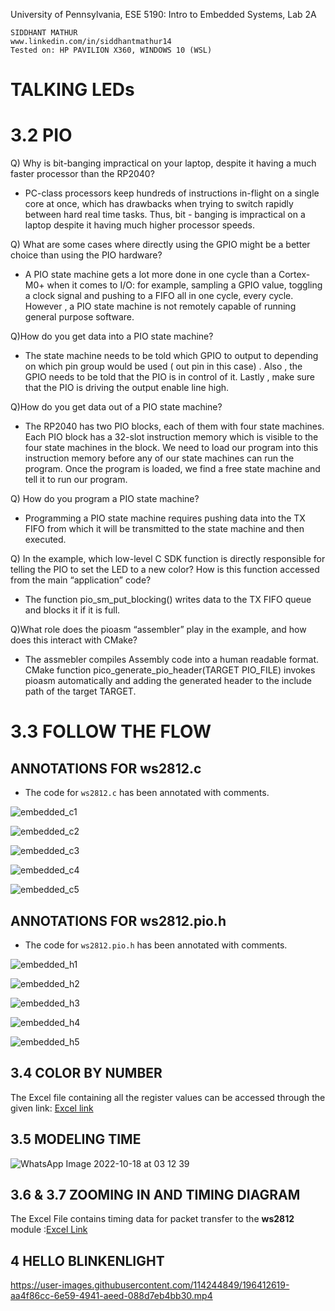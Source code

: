 University of Pennsylvania, ESE 5190: Intro to Embedded Systems, Lab 2A

    SIDDHANT MATHUR
    www.linkedin.com/in/siddhantmathur14
    Tested on: HP PAVILION X360, WINDOWS 10 (WSL)



# TALKING LEDs

# 3.2  PIO

Q) Why is bit-banging impractical on your laptop, despite it having a  much faster processor than the RP2040?

- PC-class processors keep hundreds of instructions in-flight on a single core at once, which has drawbacks when trying to switch rapidly between hard real time tasks. Thus, bit - banging is impractical on a laptop despite it having much higher processor speeds.

Q) What are some cases where directly using the GPIO might be a better choice than using the PIO hardware? 

- A PIO state machine gets a lot more done in one cycle than a Cortex-M0+ when it comes to I/O: for example, sampling a GPIO value, toggling a clock signal and pushing to a FIFO all in one cycle, every cycle. However , a PIO state machine is not remotely capable of running general purpose software.

Q)How do you get data into a PIO state machine?

- The state machine needs to be told which GPIO to output to depending on which pin group would be used ( out pin in this case) . Also , the GPIO needs to be told that the PIO is in control of it. Lastly , make sure that the PIO is driving the output enable line high.

Q)How do you get data out of a PIO state machine?

- The RP2040 has two PIO blocks, each of them with four state machines. Each PIO block has a 32-slot instruction memory which is visible to the four state machines in the block. We need to load our program into this instruction memory before any of our state machines can run the program. Once the program is loaded, we find a free state machine and tell it to run our program. 

Q) How do you program a PIO state machine?

- Programming a PIO state machine requires pushing data into the TX FIFO from which it will be transmitted to the state machine and then executed.

Q) In the example, which low-level C SDK function is directly responsible for telling the PIO to set the LED to a new color? How is this function accessed from the main “application” code?

- The function pio_sm_put_blocking() writes data to the TX FIFO queue and blocks it if it is full.

Q)What role does the pioasm “assembler” play in the example, and how does this interact with CMake?

- The assmebler compiles Assembly code into a human readable format. CMake function pico_generate_pio_header(TARGET PIO_FILE) invokes pioasm automatically and adding the generated header to the include path of the target TARGET.

# 3.3 FOLLOW THE FLOW

##  ANNOTATIONS FOR ws2812.c

* The code for ```ws2812.c``` has been annotated with comments.

![embedded_c1](https://user-images.githubusercontent.com/114244849/196307976-05af9e2a-d3d2-4847-a077-d6c97631ee3d.JPG)


![embedded_c2](https://user-images.githubusercontent.com/114244849/196308018-2ddacf39-faf4-4dc2-bf59-087eda721dcb.JPG)


![embedded_c3](https://user-images.githubusercontent.com/114244849/196308030-3c1b25bc-5c22-4dd1-a0da-bd543f8170bf.JPG)


![embedded_c4](https://user-images.githubusercontent.com/114244849/196308049-ac4486b3-2af8-4518-99c4-45e7b3e78523.JPG)


![embedded_c5](https://user-images.githubusercontent.com/114244849/196308069-88e2dddb-4e3c-42c7-804f-8d6d05becd84.JPG)



##  ANNOTATIONS FOR ws2812.pio.h

* The code for ```ws2812.pio.h``` has been annotated with comments.

![embedded_h1](https://user-images.githubusercontent.com/114244849/196355989-a4ea90cf-5813-4533-aba3-f1060ab84ee2.JPG)

![embedded_h2](https://user-images.githubusercontent.com/114244849/196356067-867041a5-4a26-4be2-bc4c-af5e2e332eb1.JPG)

![embedded_h3](https://user-images.githubusercontent.com/114244849/196356150-34570339-2ca8-42b2-9cd0-c4048fa06903.JPG)

![embedded_h4](https://user-images.githubusercontent.com/114244849/196356241-aa914f54-79a1-4543-a976-7e1c4b70845a.JPG)

![embedded_h5](https://user-images.githubusercontent.com/114244849/196356300-8d6653ef-a938-448f-bf05-5fac8d3a23b3.JPG)


## 3.4 COLOR BY NUMBER

The Excel file containing all the register  values can be accessed through the given link: [Excel link](https://github.com/Siddmathur14/ese5190-2022-lab2-into-the-void-star/blob/main/ESE519-Spreadsheet.xlsx)

## 3.5  MODELING TIME 

![WhatsApp Image 2022-10-18 at 03 12 39](https://user-images.githubusercontent.com/114244849/196362052-a35447a9-db77-41d2-b68d-aaea8a9abedf.jpeg)


## 3.6 & 3.7  ZOOMING IN AND TIMING DIAGRAM

The Excel File contains timing data for packet transfer to the **ws2812** module :[Excel Link](https://github.com/Siddmathur14/ese5190-2022-lab2-into-the-void-star/blob/main/ESE5190-3.7%20(2).xlsx)

## 4   HELLO BLINKENLIGHT







https://user-images.githubusercontent.com/114244849/196412619-aa4f86cc-6e59-4941-aeed-088d7eb4bb30.mp4



